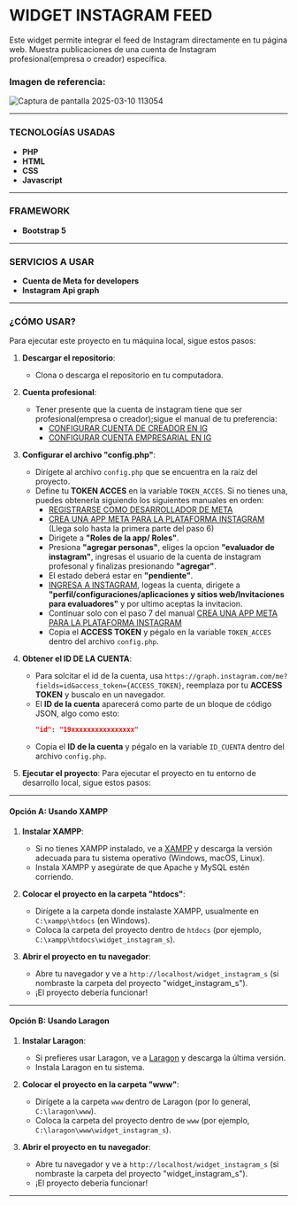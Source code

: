 # WIDGET INSTAGRAM FEED
Este widget permite integrar el feed de Instagram directamente en tu página web. 
Muestra publicaciones de una cuenta de Instagram profesional(empresa o creador) específica.

### Imagen de referencia:
![Captura de pantalla 2025-03-10 113054](https://github.com/user-attachments/assets/29b9f499-5b3a-4b56-87d1-9e78e2176a5e)

---

### TECNOLOGÍAS USADAS
- **PHP**
- **HTML**
- **CSS**
- **Javascript**

---

### FRAMEWORK
- **Bootstrap 5**
  
---

### SERVICIOS A USAR
- **Cuenta de Meta for developers**
- **Instagram Api graph**

---

### ¿CÓMO USAR?
Para ejecutar este proyecto en tu máquina local, sigue estos pasos:

1. **Descargar el repositorio**:
   - Clona o descarga el repositorio en tu computadora.

   
2. **Cuenta profesional**:
   - Tener presente que la cuenta de instagram tiene que ser profesional(empresa o creador);sigue el manual de tu preferencia:
     - [CONFIGURAR CUENTA DE CREADOR EN IG](https://help.instagram.com/2358103564437429?helpref=faq_content)
     - [CONFIGURAR CUENTA EMPRESARIAL EN IG](https://help.instagram.com/502981923235522?helpref=faq_content)

     
3. **Configurar el archivo "config.php"**:
   - Dirígete al archivo `config.php` que se encuentra en la raíz del proyecto.
   - Define tu **TOKEN ACCES** en la variable `TOKEN_ACCES`. Si no tienes una, puedes obtenerla siguiendo los siguientes manuales en orden: 
     - [REGISTRARSE COMO DESARROLLADOR DE META](https://developers.facebook.com/docs/development/register?locale=es_ES)
     - [CREA UNA APP META PARA LA PLATAFORMA INSTAGRAM](https://developers.facebook.com/docs/instagram-platform/instagram-api-with-instagram-login/create-a-meta-app-with-instagram) (Llega solo hasta la primera parte del paso 6)
     - Dirigete a **"Roles de la app/ Roles"**.
     - Presiona **"agregar personas"**, eliges la opcion **"evaluador de instagram"**, ingresas el usuario de la cuenta de instagram profesonal y finalizas presionando **"agregar"**.
     - El estado deberá estar en **"pendiente"**.
     - [INGRESA A INSTAGRAM](https://www.instagram.com/?flo=true), logeas la cuenta, dirigete a **"perfil/configuraciones/aplicaciones y sitios web/Invitaciones para evaluadores"** y por ultimo aceptas la invitacion.
     - Continuar solo con el paso 7 del manual [CREA UNA APP META PARA LA PLATAFORMA INSTAGRAM](https://developers.facebook.com/docs/instagram-platform/instagram-api-with-instagram-login/create-a-meta-app-with-instagram)
     - Copia el **ACCESS TOKEN** y pégalo en la variable `TOKEN_ACCES` dentro del archivo `config.php`.
    
4. **Obtener el ID DE LA CUENTA**:
   - Para solcitar el id de la cuenta, usa `https://graph.instagram.com/me?fields=id&access_token={ACCESS_TOKEN}`, reemplaza por tu **ACCESS TOKEN** y buscalo en un navegador.
   - El **ID de la cuenta** aparecerá como parte de un bloque de código JSON, algo como esto:
     ```json
     "id": "19xxxxxxxxxxxxxxxx"
     ```
   - Copia el **ID de la cuenta** y pégalo en la variable `ID_CUENTA` dentro del archivo `config.php`.

5. **Ejecutar el proyecto**:
  Para ejecutar el proyecto en tu entorno de desarrollo local, sigue estos pasos:

---

#### Opción A: Usando XAMPP

1. **Instalar XAMPP**:
   - Si no tienes XAMPP instalado, ve a [XAMPP](https://www.apachefriends.org/es/index.html) y descarga la versión adecuada para tu sistema operativo (Windows, macOS, Linux).
   - Instala XAMPP y asegúrate de que Apache y MySQL estén corriendo.

2. **Colocar el proyecto en la carpeta "htdocs"**:
   - Dirígete a la carpeta donde instalaste XAMPP, usualmente en `C:\xampp\htdocs` (en Windows).
   - Coloca la carpeta del proyecto dentro de `htdocs` (por ejemplo, `C:\xampp\htdocs\widget_instagram_s`).

3. **Abrir el proyecto en tu navegador**:
   - Abre tu navegador y ve a `http://localhost/widget_instagram_s` (si nombraste la carpeta del proyecto "widget_instagram_s").
   - ¡El proyecto debería funcionar!

---

#### Opción B: Usando Laragon

1. **Instalar Laragon**:
   - Si prefieres usar Laragon, ve a [Laragon](https://laragon.org/) y descarga la última versión.
   - Instala Laragon en tu sistema.

2. **Colocar el proyecto en la carpeta "www"**:
   - Dirígete a la carpeta `www` dentro de Laragon (por lo general, `C:\laragon\www`).
   - Coloca la carpeta del proyecto dentro de `www` (por ejemplo, `C:\laragon\www\widget_instagram_s`).

3. **Abrir el proyecto en tu navegador**:
   - Abre tu navegador y ve a `http://localhost/widget_instagram_s` (si nombraste la carpeta del proyecto "widget_instagram_s").
   - ¡El proyecto debería funcionar!

---

